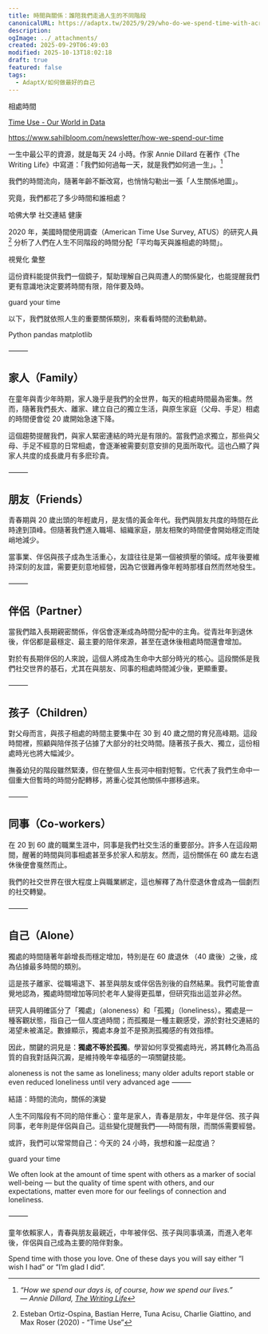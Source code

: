 ```yaml
---
title: 時間與關係：誰陪我們走過人生的不同階段
canonicalURL: https://adaptx.tw/2025/9/29/who-do-we-spend-time-with-across-our-lifetime
description:
ogImage: ../_attachments/
created: 2025-09-29T06:49:03
modified: 2025-10-13T18:02:18
draft: true
featured: false
tags:
  - AdaptX/如何做最好的自己
---
```

相處時間

[Time Use - Our World in Data](https://ourworldindata.org/time-use#who-do-we-spend-time-with-across-our-lifetime)


<https://www.sahilbloom.com/newsletter/how-we-spend-our-time>

一生中最公平的資源，就是每天 24 小時。作家 Annie Dillard 在著作《The Writing Life》中寫道：「我們如何過每一天，就是我們如何過一生」。[^1]

我們的時間流向，隨著年齡不斷改寫，也悄悄勾勒出一張「人生關係地圖」。

究竟，我們都花了多少時間和誰相處？

哈佛大學 社交連結 健康

2020 年，美國時間使用調查（American Time Use Survey, ATUS）的研究人員[^2] 分析了人們在人生不同階段的時間分配「平均每天與誰相處的時間」。

視覺化
彙整

這份資料能提供我們一個鏡子，幫助理解自己與周遭人的關係變化，也能提醒我們更有意識地決定要將時間有限，陪伴要及時。

guard your time

以下，我們就依照人生的重要關係類別，來看看時間的流動軌跡。

Python pandas matplotlib


⸻

## 家人（Family）

在童年與青少年時期，家人幾乎是我們的全世界，每天的相處時間最為密集。然而，隨著我們長大、離家、建立自己的獨立生活，與原生家庭（父母、手足）相處的時間便會從 20 歲開始急速下降。

這個趨勢提醒我們，與家人緊密連結的時光是有限的。當我們追求獨立，那些與父母、手足不經意的日常相處，會逐漸被需要刻意安排的見面所取代。這也凸顯了與家人共度的成長歲月有多麽珍貴。

⸻

## 朋友（Friends）

青春期與 20 歲出頭的年輕歲月，是友情的黃金年代。我們與朋友共度的時間在此時達到頂峰。但隨著我們進入職場、組織家庭，朋友相聚的時間便會開始穩定而陡峭地減少。

當事業、伴侶與孩子成為生活重心，友誼往往是第一個被擠壓的領域。成年後要維持深刻的友誼，需要更刻意地經營，因為它很難再像年輕時那樣自然而然地發生。

⸻

## 伴侶（Partner）

當我們踏入長期親密關係，伴侶會逐漸成為時間分配中的主角。從青壯年到退休後，伴侶都是最穩定、最主要的陪伴來源，甚至在退休後相處時間還會增加。

對於有長期伴侶的人來說，這個人將成為生命中大部分時光的核心。這段關係是我們社交世界的基石，尤其在與朋友、同事的相處時間減少後，更顯重要。

⸻

## 孩子（Children）

對父母而言，與孩子相處的時間主要集中在 30 到 40 歲之間的育兒高峰期。這段時間裡，照顧與陪伴孩子佔據了大部分的社交時間。隨著孩子長大、獨立，這份相處時光也將大幅減少。

撫養幼兒的階段雖然緊湊，但在整個人生長河中相對短暫。它代表了我們生命中一個重大但暫時的時間分配轉移，將重心從其他關係中挪移過來。

⸻

## 同事（Co-workers）

在 20 到 60 歲的職業生涯中，同事是我們社交生活的重要部分。許多人在這段期間，醒著的時間與同事相處甚至多於家人和朋友。然而，這份關係在 60 歲左右退休後便會戛然而止。

我們的社交世界在很大程度上與職業綁定，這也解釋了為什麼退休會成為一個劇烈的社交轉變。

⸻

## 自己（Alone）


獨處的時間隨著年齡增長而穩定增加，特別是在 60 歲退休 （40 歲後）之後，成為佔據最多時間的類別。

這是孩子離家、從職場退下、甚至與朋友或伴侶告別後的自然結果。我們可能會直覺地認為，獨處時間增加等同於老年人變得更孤單，但研究指出這並非必然。

研究人員明確區分了「獨處」（aloneness）和「孤獨」（loneliness）。獨處是一種客觀狀態，指自己一個人度過時間；而孤獨是一種主觀感受，源於對社交連結的渴望未被滿足。數據顯示，獨處本身並不是預測孤獨感的有效指標。

因此，關鍵的洞見是：**獨處不等於孤獨**。學習如何享受獨處時光，將其轉化為高品質的自我對話與沉澱，是維持晚年幸福感的一項關鍵技能。

aloneness is not the same as loneliness; many older adults report stable or even reduced loneliness until very advanced age
⸻

結語：時間的流向，關係的演變

人生不同階段有不同的陪伴重心：童年是家人，青春是朋友，中年是伴侶、孩子與同事，老年則是伴侶與自己。這些變化提醒我們——時間有限，而關係需要經營。

或許，我們可以常常問自己：今天的 24 小時，我想和誰一起度過？

guard your time

We often look at the amount of time spent with others as a marker of social well-being — but the quality of time spent with others, and our expectations, matter even more for our feelings of connection and loneliness.

⸻

童年依賴家人，青春與朋友最親近，中年被伴侶、孩子與同事填滿，而進入老年後，伴侶與自己成為主要的陪伴對象。

Spend time with those you love. One of these days you will say either “I wish I had” or “I’m glad I did”.


[^1]: _“How we spend our days is, of course, how we spend our lives.” ― Annie Dillard, [The Writing Life](https://www.goodreads.com/work/quotes/516929)_
[^2]: Esteban Ortiz-Ospina, Bastian Herre, Tuna Acisu, Charlie Giattino, and Max Roser (2020) - “Time Use”
